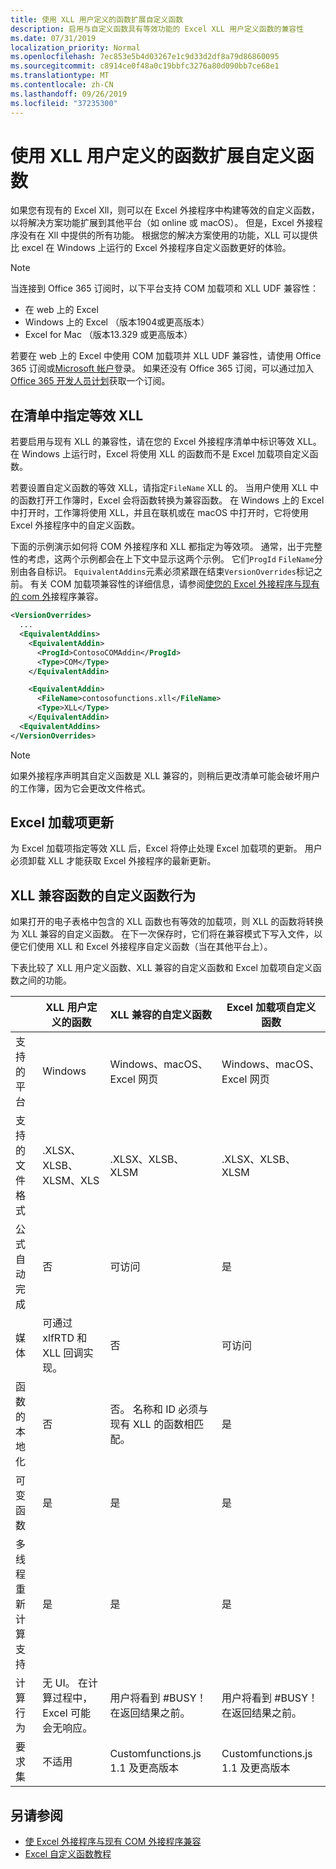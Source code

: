 ```yaml
---
title: 使用 XLL 用户定义的函数扩展自定义函数
description: 启用与自定义函数具有等效功能的 Excel XLL 用户定义函数的兼容性
ms.date: 07/31/2019
localization_priority: Normal
ms.openlocfilehash: 7ec853e5b4d03267e1c9d33d2df8a79d86860095
ms.sourcegitcommit: c8914ce0f48a0c19bbfc3276a80d090bb7ce68e1
ms.translationtype: MT
ms.contentlocale: zh-CN
ms.lasthandoff: 09/26/2019
ms.locfileid: "37235300"
---
```

# <a name="extend-custom-functions-with-xll-user-defined-functions"></a>使用 XLL 用户定义的函数扩展自定义函数

如果您有现有的 Excel Xll，则可以在 Excel 外接程序中构建等效的自定义函数，以将解决方案功能扩展到其他平台（如 online 或 macOS）。 但是，Excel 外接程序没有在 Xll 中提供的所有功能。 根据您的解决方案使用的功能，XLL 可以提供比 excel 在 Windows 上运行的 Excel 外接程序自定义函数更好的体验。

> [!NOTE]
> 当连接到 Office 365 订阅时，以下平台支持 COM 加载项和 XLL UDF 兼容性：
> - 在 web 上的 Excel
> - Windows 上的 Excel （版本1904或更高版本）
> - Excel for Mac （版本13.329 或更高版本）
> 
> 若要在 web 上的 Excel 中使用 COM 加载项并 XLL UDF 兼容性，请使用 Office 365 订阅或[Microsoft 帐户](https://account.microsoft.com/account)登录。 如果还没有 Office 365 订阅，可以通过加入 [Office 365 开发人员计划](https://developer.microsoft.com/office/dev-program)获取一个订阅。

## <a name="specify-equivalent-xll-in-the-manifest"></a>在清单中指定等效 XLL

若要启用与现有 XLL 的兼容性，请在您的 Excel 外接程序清单中标识等效 XLL。 在 Windows 上运行时，Excel 将使用 XLL 的函数而不是 Excel 加载项自定义函数。

若要设置自定义函数的等效 XLL，请指定`FileName` XLL 的。 当用户使用 XLL 中的函数打开工作簿时，Excel 会将函数转换为兼容函数。 在 Windows 上的 Excel 中打开时，工作簿将使用 XLL，并且在联机或在 macOS 中打开时，它将使用 Excel 外接程序中的自定义函数。

下面的示例演示如何将 COM 外接程序和 XLL 都指定为等效项。 通常，出于完整性的考虑，这两个示例都会在上下文中显示这两个示例。 它们`ProgId` `FileName`分别由各自标识。 `EquivalentAddins`元素必须紧跟在结束`VersionOverrides`标记之前。 有关 COM 加载项兼容性的详细信息，请参阅[使您的 Excel 外接程序与现有的 com 外](../develop/make-office-add-in-compatible-with-existing-com-add-in.md)接程序兼容。

```xml
<VersionOverrides>
  ...
  <EquivalentAddins>
    <EquivalentAddin>
      <ProgId>ContosoCOMAddin</ProgId>
      <Type>COM</Type>
    </EquivalentAddin>

    <EquivalentAddin>
      <FileName>contosofunctions.xll</FileName>
      <Type>XLL</Type>
    </EquivalentAddin>
  <EquivalentAddins>
</VersionOverrides>
```

> [!NOTE]
> 如果外接程序声明其自定义函数是 XLL 兼容的，则稍后更改清单可能会破坏用户的工作簿，因为它会更改文件格式。

## <a name="excel-add-in-updates"></a>Excel 加载项更新

为 Excel 加载项指定等效 XLL 后，Excel 将停止处理 Excel 加载项的更新。 用户必须卸载 XLL 才能获取 Excel 外接程序的最新更新。

## <a name="custom-function-behavior-for-xll-compatible-functions"></a>XLL 兼容函数的自定义函数行为

如果打开的电子表格中包含的 XLL 函数也有等效的加载项，则 XLL 的函数将转换为 XLL 兼容的自定义函数。 在下一次保存时，它们将在兼容模式下写入文件，以便它们使用 XLL 和 Excel 外接程序自定义函数（当在其他平台上）。

下表比较了 XLL 用户定义函数、XLL 兼容的自定义函数和 Excel 加载项自定义函数之间的功能。

|         |XLL 用户定义的函数 |XLL 兼容的自定义函数 |Excel 加载项自定义函数 |
|---------|---------|---------|---------|
| 支持的平台 | Windows | Windows、macOS、Excel 网页 | Windows、macOS、Excel 网页 |
| 支持的文件格式 | .XLSX、XLSB、XLSM、XLS | .XLSX、XLSB、XLSM | .XLSX、XLSB、XLSM |
| 公式自动完成 | 否 | 可访问 | 是 |
| 媒体 | 可通过 xlfRTD 和 XLL 回调实现。 | 否 | 可访问 |
| 函数的本地化 | 否 | 否。 名称和 ID 必须与现有 XLL 的函数相匹配。 | 是 |
| 可变函数 | 是 | 是 | 是 |
| 多线程重新计算支持 | 是 | 是 | 是 |
| 计算行为 | 无 UI。 在计算过程中，Excel 可能会无响应。 | 用户将看到 #BUSY！ 在返回结果之前。 | 用户将看到 #BUSY！ 在返回结果之前。 |
| 要求集 | 不适用 | Customfunctions.js 1.1 及更高版本 | Customfunctions.js 1.1 及更高版本 |

## <a name="see-also"></a>另请参阅

- [使 Excel 外接程序与现有 COM 外接程序兼容](../develop/make-office-add-in-compatible-with-existing-com-add-in.md)
- [Excel 自定义函数教程](../tutorials/excel-tutorial-create-custom-functions.md)

